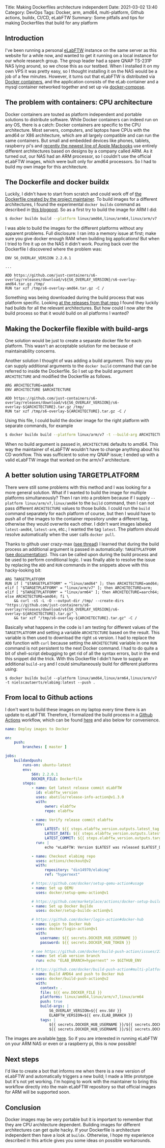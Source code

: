 Title: Making Dockerfiles architecture independent
Date: 2021-03-02 13:40
Category: DevOps
Tags: Docker, arm, amd64, multi-platform, Github actions, buildx, CI/CD, eLabFTW
Summary: Some pitfalls and tips for making Dockerfiles that build for any platform

## Introduction
I've been running a personal [eLabFTW](https://www.elabftw.net/) instance on the same server as this website for a while now, and wanted to get it running on a local instance for our whole research group.
The group leader had a spare QNAP TS-231P NAS lying around, so we chose this as our testbed.
When I installed it on my own VPS it was pretty easy, so I thought installing it on the NAS would be a job of a few minutes.
However, it turns out that eLabFTW is distributed via [Docker containers](https://www.docker.com/resources/what-container), and the application consists of the eLab container and a mysql container networked together and set up via [docker-compose](https://docs.docker.com/compose/).

## The problem with containers: CPU architecture
Docker containers are touted as platform independent and portable solutions to distribute software.
While Docker containers can indeed run on any OS, there is a catch: Docker containers are specific to the CPU architecture.
Most servers, computers, and laptops have CPUs with the amd64 or X86 architecture, which are all largely compatible and can run the same containers.
But small and embedded devices like phones, tablets, raspberry pi's and [recently the newest line of Apple Macbooks](https://www.apple.com/mac/m1/) use entirely different architectures based on designs by a company called ARM.
As it turned out, our NAS had an ARM processor, so I couldn't use the official eLabFTW images, which were built only for amd64 processors.
So I had to build my own image for this architecture.

## The Dockerfile and docker buildx
Luckily, I didn't have to start from scratch and could work off of [the Dockerfile created by the project maintainer](https://github.com/elabftw/elabimg).
To build images for a different architectures, I found the experimental `docker buildx` command as described in [this blogpost](https://www.docker.com/blog/multi-arch-images/).
So as a first try to build the image for ARM I did:

```bash
$ docker buildx build --platform linux/amd64,linux/arm64,linux/arm/v7 -t nielscautaerts/elabimg:latest --push .
```

I was able to build the images for the different platforms without any apparent problems.
Full disclosure: I ran into a memory issue at first; make sure you give docker enough RAM when building big applications!
But when I tried to fire it up on the NAS it didn't work.
Pouring back over the Dockerfile I discovered where the problem was:

```
ENV S6_OVERLAY_VERSION 2.2.0.1

...

ADD https://github.com/just-containers/s6-overlay/releases/download/v${S6_OVERLAY_VERSION}/s6-overlay-amd64.tar.gz /tmp/
RUN tar xzf /tmp/s6-overlay-amd64.tar.gz -C /
```

Something was being downloaded during the build process that was platform specific.
Looking [at the releases from that repo](https://github.com/just-containers/s6-overlay/releases) I found they luckily had builds for all the relevant architectures.
But how could I now alter the build process so that it would build on all platforms I wanted?

## Making the Dockerfile flexible with build-args
One solution would be just to create a separate docker file for each platform.
This wasn't an acceptable solution for me because of maintainability concerns.

Another solution I thought of was adding a build argument.
This way you can supply additional arguments to the `docker build` command that can be referred to inside the Dockerfile.
So I set up the build argument `ARCHITECTURE` and modified the Dockerfile as follows.


```
ARG ARCHITECTURE=amd64
ENV ARCHITECTURE $ARCHITECTURE

ADD https://github.com/just-containers/s6-overlay/releases/download/v${S6_OVERLAY_VERSION}/s6-overlay-${ARCHITECTURE}.tar.gz /tmp/
RUN tar xzf /tmp/s6-overlay-${ARCHITECTURE}.tar.gz -C /
```

Using this file, I could build the docker image for the right platform with separate commands, for example

```bash
$ docker buildx build --platform linux/arm/v7 -t --build-arg ARCHITECTURE=arm nielscautaerts/elabimg:latest --push .
```

When no build argument is passed in, `ARCHITECTURE` defaults to amd64.
This way the maintainer of eLabFTW wouldn't have to change anything about his CD workflow.
This was sufficient to solve my QNAP issue; I ended up with a valid eLabFTW image that worked on the arm/v7 architecture.

## A better solution using TARGETPLATFORM
There were still some problems with this method and I was looking for a more general solution.
What if I wanted to build the image for multiple platforms simultaneously?
Then I ran into a problem because if I supply `--platform linux/arm/v7,linux/amd64` to the `build` command, then I can not pass different `ARCHITECTURE` values to those builds.
I could run the `build` command separately for each platform of course, but then I would have to push all of the images to the container repository under a different tag, otherwise they would overwrite each other.
I didn't want images labeled `latest-amd64`, `latest-arm`, etc.; I wanted the tag `latest`. 
The platform should resolve automatically when the user calls `docker pull`.

Thanks to github user crazy-max ([see thread](https://github.com/docker/build-push-action/issues/309)) I learned that during the build process an additional argument is passed in automatically: `TARGETPLATFORM` ([see documentation](https://docs.docker.com/engine/reference/builder/#automatic-platform-args-in-the-global-scope)).
This can be called upon during the build process and be used to perform conditional logic.
I was finally able to resolve the issue by replacing the `ADD` and `RUN` commands in the snippets above with this hacky-looking bit:

```
ARG TARGETPLATFORM
RUN if [ "$TARGETPLATFORM" = "linux/amd64" ]; then ARCHITECTURE=amd64; elif [ "$TARGETPLATFORM" = "linux/arm/v7" ]; then ARCHITECTURE=arm; elif [ "$TARGETPLATFORM" = "linux/arm64" ]; then ARCHITECTURE=aarch64; else ARCHITECTURE=amd64; fi \
    && curl -sS -L -O --output-dir /tmp/ --create-dirs "https://github.com/just-containers/s6-overlay/releases/download/v${S6_OVERLAY_VERSION}/s6-overlay-${ARCHITECTURE}.tar.gz" \
    && tar xzf "/tmp/s6-overlay-${ARCHITECTURE}.tar.gz" -C /
```

Basically what happens in the code is I am testing for different values of the `TARGETPLATFORM` and setting a variable `ARCHITECTURE` based on the result.
This variable is then used to download the right `s6` version.
I had to replace the `ADD` function with `curl` because setting the `ARCHITECTURE` variable in one `RUN` command is not persistent to the next Docker command.
I had to do quite a bit of shell-script debugging to get rid of all the syntax errors, but in the end this snippet did the trick.
With this Dockerfile I didn't have to supply an additional `build-arg` and I could simultaneously build for different platforms using:
```
$ docker buildx build --platform linux/amd64,linux/arm64,linux/arm/v7 -t nielscautaerts/elabimg:latest --push .
```

## From local to Github actions
I don't want to build these images on my laptop every time there is an update to eLabFTW.
Therefore, I formalized the build process in a [Github Actions](https://github.com/features/actions) workflow, which can be found [here](https://github.com/din14970/elab-arm-docker/blob/master/.github/workflows/makeimage.yaml) and also below for convenience.

```yaml
name: Deploy images to Docker

on:
    push:
        branches: [ master ]

jobs:
    buildandpush:
        runs-on: ubuntu-latest
        env:
            S6V: 2.2.0.1
            DOCKER_FILE: Dockerfile
        steps:
            - name: Get latest release commit eLabFTW
              id: elabftw_version
              uses: abatilo/release-info-action@v1.3.0
              with:
                  owner: elabftw
                  repo: elabftw

            - name: Verify release commit elabftw
              env:
                  LATEST: ${{ steps.elabftw_version.outputs.latest_tag }}
                  LATEST_DATE: ${{ steps.elabftw_version.outputs.latest_tag_published_at }}
                  LATEST_COMMIT: ${{ steps.elabftw_version.outputs.target_commitish }}
              run: |
                  echo "eLabFTW: Version $LATEST was released $LATEST_DATE and has commit $LATEST_COMMIT"

            - name: Checkout elabimg repo
              uses: actions/checkout@v2
              with:
                  repository: "din14970/elabimg"
                  ref: "hypernext"

            # https://github.com/docker/setup-qemu-action#usage
            - name: Set up QEMU
              uses: docker/setup-qemu-action@v1

            # https://github.com/marketplace/actions/docker-setup-buildx
            - name: Set up Docker Buildx
              uses: docker/setup-buildx-action@v1

            # https://github.com/docker/login-action#docker-hub
            - name: Login to Docker Hub
              uses: docker/login-action@v1
              with:
                username: ${{ secrets.DOCKER_HUB_USERNAME }}
                password: ${{ secrets.DOCKER_HUB_TOKEN }}

            # see https://github.com/docker/build-push-action/issues/276
            - name: Set elab version branch
              run: echo "ELAB_BRANCH=hypernext" >> $GITHUB_ENV

            # https://github.com/docker/build-push-action#multi-platform-image
            - name: Build AMD64 and push to Docker Hub
              uses: docker/build-push-action@v2
              with:
                context: .
                file: ${{ env.DOCKER_FILE }}
                platforms: linux/amd64,linux/arm/v7,linux/arm64
                push: true
                build-args: |
                    S6_OVERLAY_VERSION=${{ env.S6V }}
                    ELABFTW_VERSION=${{ env.ELAB_BRANCH }}
                tags: |
                    ${{ secrets.DOCKER_HUB_USERNAME }}/${{ secrets.DOCKER_HUB_REPOSITORY }}:latest
                    ${{ secrets.DOCKER_HUB_USERNAME }}/${{ secrets.DOCKER_HUB_REPOSITORY }}:${{ steps.elabftw_version.outputs.latest_tag }}
```

The images are available [here](https://hub.docker.com/repository/docker/nielscautaerts/elabimg/tags?page=1&ordering=last_updated).
So if you are interested in running eLabFTW on your ARM NAS or even or a raspberry pi, this is now possible!

## Next steps
I'd like to create a bot that informs me when there is a new version of eLabFTW and automatically triggers a new build; I made a little prototype but it's not yet working.
I'm hoping to work with the maintainer to bring this workflow directly into the main eLabFTW repository so that official images for ARM will be supported soon.

## Conclusion
Docker images may be very portable but it is important to remember that they are CPU architecture dependent.
Building images for different architectures can get quite hacky.
If your Dockerfile is architecture independent then have a look at `buildx`.
Otherwise, I hope my experience described in this article gives you some ideas on possible workarounds.
